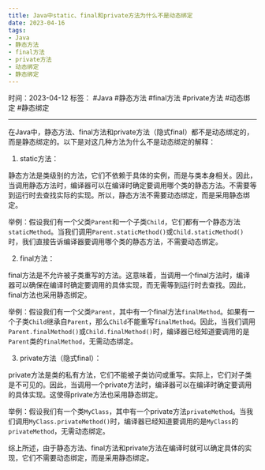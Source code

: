 ```yaml
---
title: Java中static、final和private方法为什么不是动态绑定
date: 2023-04-16
tags: 
- Java 
- 静态方法 
- final方法 
- private方法 
- 动态绑定 
- 静态绑定
---
```


时间：2023-04-12
标签： #Java #静态方法 #final方法 #private方法 #动态绑定 #静态绑定

---

在Java中，静态方法、final方法和private方法（隐式final）都不是动态绑定的，而是静态绑定的。以下是对这几种方法为什么不是动态绑定的解释：

1.  static方法：

静态方法是类级别的方法，它们不依赖于具体的实例，而是与类本身相关。因此，当调用静态方法时，编译器可以在编译时确定要调用哪个类的静态方法。不需要等到运行时去查找实际的实现。所以，静态方法不需要动态绑定，而是采用静态绑定。

举例：假设我们有一个父类`Parent`和一个子类`Child`，它们都有一个静态方法`staticMethod`。当我们调用`Parent.staticMethod()`或`Child.staticMethod()`时，我们直接告诉编译器要调用哪个类的静态方法，不需要动态绑定。

2.  final方法：

final方法是不允许被子类重写的方法。这意味着，当调用一个final方法时，编译器可以确保在编译时确定要调用的具体实现，而无需等到运行时去查找。因此，final方法也采用静态绑定。

举例：假设我们有一个父类`Parent`，其中有一个final方法`finalMethod`。如果有一个子类`Child`继承自`Parent`，那么`Child`不能重写`finalMethod`。因此，当我们调用`Parent.finalMethod()`或`Child.finalMethod()`时，编译器已经知道要调用的是`Parent`类的`finalMethod`，无需动态绑定。

3.  private方法（隐式final）：

private方法是类的私有方法，它们不能被子类访问或重写。实际上，它们对子类是不可见的。因此，当调用一个private方法时，编译器可以在编译时确定要调用的具体实现。这使得private方法也采用静态绑定。

举例：假设我们有一个类`MyClass`，其中有一个private方法`privateMethod`。当我们调用`MyClass.privateMethod()`时，编译器已经知道要调用的是`MyClass`的`privateMethod`，无需动态绑定。

综上所述，由于静态方法、final方法和private方法在编译时就可以确定具体的实现，它们不需要动态绑定，而是采用静态绑定。